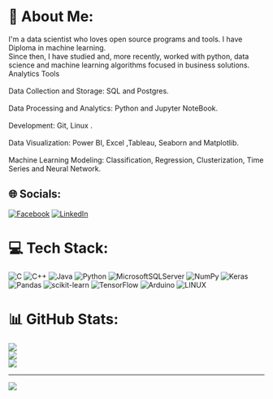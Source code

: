 # 💫 About Me:
I'm a data scientist who loves open source programs and tools. I have Diploma in machine learning.<br>Since then, I have studied and, more recently, worked with python, data science and machine learning algorithms focused in business solutions.<br>Analytics Tools<br><br>Data Collection and Storage: SQL and Postgres.<br><br>Data Processing and Analytics: Python and Jupyter NoteBook.<br><br>Development: Git, Linux .<br><br>Data Visualization: Power BI, Excel ,Tableau, Seaborn and Matplotlib.<br><br>Machine Learning Modeling: Classification, Regression, Clusterization, Time Series and Neural Network.


## 🌐 Socials:
[![Facebook](https://img.shields.io/badge/Facebook-%231877F2.svg?logo=Facebook&logoColor=white)](https://facebook.com/https://www.facebook.com/AyatAllah.ghazaly?mibextid=ZbWKwL) [![LinkedIn](https://img.shields.io/badge/LinkedIn-%230077B5.svg?logo=linkedin&logoColor=white)](https://linkedin.com/in/https://www.linkedin.com/in/aya-fergany-a7b880220) 

# 💻 Tech Stack:
![C](https://img.shields.io/badge/c-%2300599C.svg?style=for-the-badge&logo=c&logoColor=white) ![C++](https://img.shields.io/badge/c++-%2300599C.svg?style=for-the-badge&logo=c%2B%2B&logoColor=white) ![Java](https://img.shields.io/badge/java-%23ED8B00.svg?style=for-the-badge&logo=java&logoColor=white) ![Python](https://img.shields.io/badge/python-3670A0?style=for-the-badge&logo=python&logoColor=ffdd54) ![MicrosoftSQLServer](https://img.shields.io/badge/Microsoft%20SQL%20Sever-CC2927?style=for-the-badge&logo=microsoft%20sql%20server&logoColor=white) ![NumPy](https://img.shields.io/badge/numpy-%23013243.svg?style=for-the-badge&logo=numpy&logoColor=white) ![Keras](https://img.shields.io/badge/Keras-%23D00000.svg?style=for-the-badge&logo=Keras&logoColor=white) ![Pandas](https://img.shields.io/badge/pandas-%23150458.svg?style=for-the-badge&logo=pandas&logoColor=white) ![scikit-learn](https://img.shields.io/badge/scikit--learn-%23F7931E.svg?style=for-the-badge&logo=scikit-learn&logoColor=white) ![TensorFlow](https://img.shields.io/badge/TensorFlow-%23FF6F00.svg?style=for-the-badge&logo=TensorFlow&logoColor=white) ![Arduino](https://img.shields.io/badge/-Arduino-00979D?style=for-the-badge&logo=Arduino&logoColor=white) ![LINUX](https://img.shields.io/badge/Linux-FCC624?style=for-the-badge&logo=linux&logoColor=black)
# 📊 GitHub Stats:
![](https://github-readme-stats.vercel.app/api?username=AyaFergany&theme=dark&hide_border=false&include_all_commits=true&count_private=false)<br/>
![](https://github-readme-streak-stats.herokuapp.com/?user=AyaFergany&theme=dark&hide_border=false)<br/>
![](https://github-readme-stats.vercel.app/api/top-langs/?username=AyaFergany&theme=dark&hide_border=false&include_all_commits=true&count_private=false&layout=compact)

---
[![](https://visitcount.itsvg.in/api?id=AyaFergany&icon=0&color=0)](https://visitcount.itsvg.in)

<!-- Proudly created with GPRM ( https://gprm.itsvg.in ) -->
